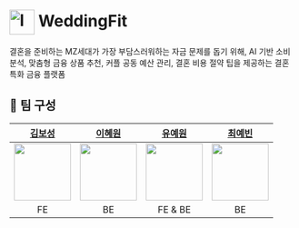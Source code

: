 <h1>
  <img src="https://github.com/user-attachments/assets/cb4ea85d-bc50-41a4-b057-000d248cf03f" width="44" height="44" alt="logo" align="absmiddle"/> WeddingFit
</h1>

결혼을 준비하는 MZ세대가 가장 부담스러워하는 자금 문제를 돕기 위해, AI 기반 소비 분석, 맞춤형 금융 상품 추천, 커플 공동 예산 관리, 결혼 비용 절약 팁을 제공하는 결혼 특화 금융 플랫폼

## 👤 팀 구성

| [김보성](https://github.com/greentea0413) | [이혜원](https://github.com/icegosimperson) | [유예원](https://github.com/Uyewon) | [최예빈](https://github.com/beenvyn) |
| :-: | :-: | :-: | :-: |
| <img src="https://avatars.githubusercontent.com/u/124684536?v=4" width="100"/> | <img src="https://avatars.githubusercontent.com/u/121532001?v=4" width="100"/> | <img src="https://avatars.githubusercontent.com/u/202227783?v=4" width="100"/> | <img src="https://avatars.githubusercontent.com/u/109021332?v=4" width="100"/> | 
| FE | BE | FE & BE | BE |
